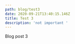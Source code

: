 ```yaml
---
path: blog/test3
date: 2020-09-21T13:40:15.146Z
title: Test 3
description: 'not important '
---
```

Blog post 3
